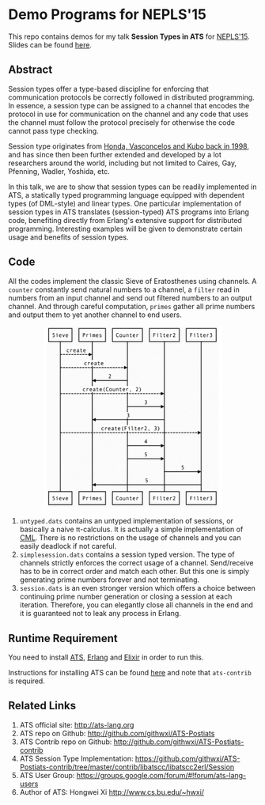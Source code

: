 # Demo Programs for NEPLS'15

This repo contains demos for my talk **Session Types in ATS** for [NEPLS'15](http://www.nepls.org/Events/28/). Slides can be found [here](https://github.com/steinwaywhw/nepls-15-demo/raw/slides.pdf).

## Abstract 

Session types offer a type-based discipline for enforcing that communication protocols be correctly followed in distributed programming. In essence, a session type can be assigned to a channel that encodes the protocol in use for communication on the channel and any code that uses the channel must follow the protocol precisely for otherwise the code cannot pass type checking.

Session type originates from [Honda, Vasconcelos and Kubo back in 1998](http://link.springer.com/chapter/10.1007%2FBFb0053567), and has since then been further extended and developed by a lot researchers around the world, including but not limited to Caires, Gay, Pfenning, Wadler, Yoshida, etc.

In this talk, we are to show that session types can be readily implemented in ATS, a statically typed programming language equipped with dependent types (of DML-style) and linear types. One particular implementation of session types in ATS translates (session-typed) ATS programs into Erlang code, benefiting directly from Erlang's extensive support for distributed programming. Interesting examples will be given to demonstrate certain usage and benefits of session types.

## Code

All the codes implement the classic Sieve of Eratosthenes using channels. A `counter` constantly send natural numbers to a channel, a `filter` read in numbers from an input channel and send out filtered numbers to an output channel. And through careful computation, `primes` gather all prime numbers and output them to yet another channel to end users.

<p align="center"><img src="demo.png" width="360px"></p>

1. `untyped.dats` contains an untyped implementation of sessions, or basically a naive π-calculus. It is actually a simple implementation of [CML](http://cml.cs.uchicago.edu). There is no restrictions on the usage of channels and you can easily deadlock if not careful.
2. `simplesession.dats` contains a session typed version. The type of channels strictly enforces the correct usage of a channel. Send/receive has to be in correct order and match each other. But this one is simply generating prime numbers forever and not terminating.
3. `session.dats` is an even stronger version which offers a choice between continuing prime number generation or closing a session at each iteration. Therefore, you can elegantly close all channels in the end and it is guaranteed not to leak any process in Erlang.

## Runtime Requirement

You need to install [ATS](www.ats-lang.org), [Erlang](http://erlang.org) and [Elixir](http://elixir-lang.org) in order to run this.

Instructions for installing ATS can be found [here](http://www.ats-lang.org/Downloads.html) and note that `ats-contrib` is required. 

## Related Links

1. ATS official site: http://ats-lang.org
2. ATS repo on Github: http://github.com/githwxi/ATS-Postiats
3. ATS Contrib repo on Github: http://github.com/githwxi/ATS-Postiats-contrib
4. ATS Session Type Implementation: https://github.com/githwxi/ATS-Postiats-contrib/tree/master/contrib/libatscc/libatscc2erl/Session
5. ATS User Group: https://groups.google.com/forum/#!forum/ats-lang-users
6. Author of ATS: Hongwei Xi http://www.cs.bu.edu/~hwxi/
